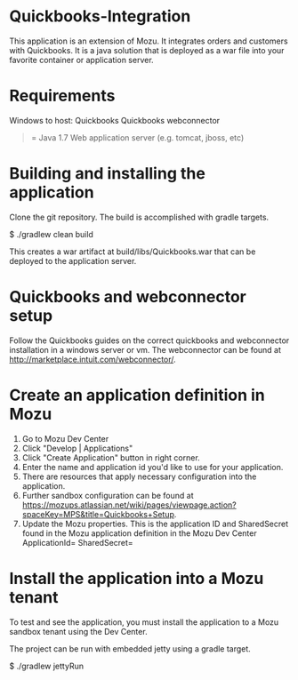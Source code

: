 Quickbooks-Integration
======================

This application is an extension of Mozu.  It integrates orders and customers with Quickbooks.  It is a java solution that is deployed as a war file into your favorite container or application server.

# Requirements
Windows to host:
Quickbooks
Quickbooks webconnector

>= Java 1.7
Web application server (e.g. tomcat, jboss, etc)

# Building and installing the application
Clone the git repository.
The build is accomplished with gradle targets.

$ ./gradlew clean build

This creates a war artifact at build/libs/Quickbooks.war that can be deployed to the application server.

# Quickbooks and webconnector setup
Follow the Quickbooks guides on the correct quickbooks and webconnector installation in a windows server or vm.
The webconnector can be found at http://marketplace.intuit.com/webconnector/.

# Create an application definition in Mozu
1. Go to Mozu Dev Center
2. Click "Develop | Applications"
3. Click "Create Application" button in right corner.
4. Enter the name and application id you'd like to use for your application.
5. There are resources that apply necessary configuration into the application.
6. Further sandbox configuration can be found at https://mozups.atlassian.net/wiki/pages/viewpage.action?spaceKey=MPS&title=Quickbooks+Setup.
7. Update the Mozu properties. This is the application ID and SharedSecret found in the Mozu application definition in the Mozu Dev Center ApplicationId= SharedSecret=

# Install the application into a Mozu tenant
To test and see the application, you must install the application to a Mozu sandbox tenant using the Dev Center.

The project can be run with embedded jetty using a gradle target.

$ ./gradlew jettyRun

